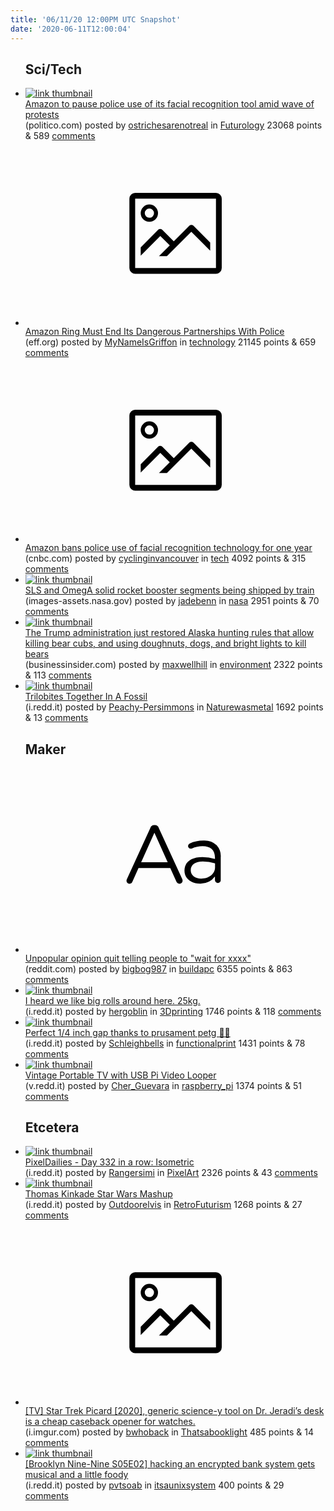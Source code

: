 ```yaml
---
title: '06/11/20 12:00PM UTC Snapshot'
date: '2020-06-11T12:00:04'
---
```

<ul>
<h2>Sci/Tech</h2>

<li><a href='https://www.politico.com/news/2020/06/10/amazon-facial-recognition-police-311930'><img src='https://b.thumbs.redditmedia.com/fJV0FE8Ezfjin7iBpFsXziwCZXYAxHM8ROCDHeSjIhI.jpg' alt='link thumbnail'></a><div><div class='linkTitle'><a href='https://www.politico.com/news/2020/06/10/amazon-facial-recognition-police-311930'>Amazon to pause police use of its facial recognition tool amid wave of protests</a></div>(politico.com) posted by <a href='https://www.reddit.com/user/ostrichesarenotreal'>ostrichesarenotreal</a> in <a href='https://www.reddit.com/r/Futurology'>Futurology</a> 23068 points & 589 <a href='https://www.reddit.com/r/Futurology/comments/h0lws6/amazon_to_pause_police_use_of_its_facial/'>comments</a></div></li>

<li><a href='https://www.eff.org/deeplinks/2020/06/amazon-ring-must-end-its-dangerous-partnerships-police'><svg version='1.1' viewBox='-34 -14 104 64' preserveAspectRatio='xMidYMid meet' xmlns='http://www.w3.org/2000/svg' xmlns:xlink='http://www.w3.org/1999/xlink'>
    <title>link thumbnail</title>
    <path d='M32,4H4A2,2,0,0,0,2,6V30a2,2,0,0,0,2,2H32a2,2,0,0,0,2-2V6A2,2,0,0,0,32,4ZM4,30V6H32V30Z'></path>
    <path d='M8.92,14a3,3,0,1,0-3-3A3,3,0,0,0,8.92,14Zm0-4.6A1.6,1.6,0,1,1,7.33,11,1.6,1.6,0,0,1,8.92,9.41Z'></path>
    <path d='M22.78,15.37l-5.4,5.4-4-4a1,1,0,0,0-1.41,0L5.92,22.9v2.83l6.79-6.79L16,22.18l-3.75,3.75H15l8.45-8.45L30,24V21.18l-5.81-5.81A1,1,0,0,0,22.78,15.37Z'></path>
    </svg></a><div><div class='linkTitle'><a href='https://www.eff.org/deeplinks/2020/06/amazon-ring-must-end-its-dangerous-partnerships-police'>Amazon Ring Must End Its Dangerous Partnerships With Police</a></div>(eff.org) posted by <a href='https://www.reddit.com/user/MyNameIsGriffon'>MyNameIsGriffon</a> in <a href='https://www.reddit.com/r/technology'>technology</a> 21145 points & 659 <a href='https://www.reddit.com/r/technology/comments/h0mkp4/amazon_ring_must_end_its_dangerous_partnerships/'>comments</a></div></li>

<li><a href='https://www.cnbc.com/2020/06/10/amazon-bans-police-use-of-facial-recognition-technology-for-one-year.html'><svg version='1.1' viewBox='-34 -14 104 64' preserveAspectRatio='xMidYMid meet' xmlns='http://www.w3.org/2000/svg' xmlns:xlink='http://www.w3.org/1999/xlink'>
    <title>link thumbnail</title>
    <path d='M32,4H4A2,2,0,0,0,2,6V30a2,2,0,0,0,2,2H32a2,2,0,0,0,2-2V6A2,2,0,0,0,32,4ZM4,30V6H32V30Z'></path>
    <path d='M8.92,14a3,3,0,1,0-3-3A3,3,0,0,0,8.92,14Zm0-4.6A1.6,1.6,0,1,1,7.33,11,1.6,1.6,0,0,1,8.92,9.41Z'></path>
    <path d='M22.78,15.37l-5.4,5.4-4-4a1,1,0,0,0-1.41,0L5.92,22.9v2.83l6.79-6.79L16,22.18l-3.75,3.75H15l8.45-8.45L30,24V21.18l-5.81-5.81A1,1,0,0,0,22.78,15.37Z'></path>
    </svg></a><div><div class='linkTitle'><a href='https://www.cnbc.com/2020/06/10/amazon-bans-police-use-of-facial-recognition-technology-for-one-year.html'>Amazon bans police use of facial recognition technology for one year</a></div>(cnbc.com) posted by <a href='https://www.reddit.com/user/cyclinginvancouver'>cyclinginvancouver</a> in <a href='https://www.reddit.com/r/tech'>tech</a> 4092 points & 315 <a href='https://www.reddit.com/r/tech/comments/h0kz76/amazon_bans_police_use_of_facial_recognition/'>comments</a></div></li>

<li><a href='https://images-assets.nasa.gov/image/KSC-20200605-PH-NRG01_0016/KSC-20200605-PH-NRG01_0016~orig.jpg'><img src='https://b.thumbs.redditmedia.com/9tUHo4RFj2WXF-_zK-CURfs7vkBSWrHXYBKtoY368qE.jpg' alt='link thumbnail'></a><div><div class='linkTitle'><a href='https://images-assets.nasa.gov/image/KSC-20200605-PH-NRG01_0016/KSC-20200605-PH-NRG01_0016~orig.jpg'>SLS and OmegA solid rocket booster segments being shipped by train</a></div>(images-assets.nasa.gov) posted by <a href='https://www.reddit.com/user/jadebenn'>jadebenn</a> in <a href='https://www.reddit.com/r/nasa'>nasa</a> 2951 points & 70 <a href='https://www.reddit.com/r/nasa/comments/h0fklv/sls_and_omega_solid_rocket_booster_segments_being/'>comments</a></div></li>

<li><a href='https://www.businessinsider.com/trump-administration-ends-ban-on-killing-alaska-bear-cubs-2020-6'><img src='https://b.thumbs.redditmedia.com/lZuUJepsm11Yn_2rN8qlKCS8HwAuijnOWqhwOVp1xZE.jpg' alt='link thumbnail'></a><div><div class='linkTitle'><a href='https://www.businessinsider.com/trump-administration-ends-ban-on-killing-alaska-bear-cubs-2020-6'>The Trump administration just restored Alaska hunting rules that allow killing bear cubs, and using doughnuts, dogs, and bright lights to kill bears</a></div>(businessinsider.com) posted by <a href='https://www.reddit.com/user/maxwellhill'>maxwellhill</a> in <a href='https://www.reddit.com/r/environment'>environment</a> 2322 points & 113 <a href='https://www.reddit.com/r/environment/comments/h0btv0/the_trump_administration_just_restored_alaska/'>comments</a></div></li>

<li><a href='https://i.redd.it/02yxpr8op5451.jpg'><img src='https://b.thumbs.redditmedia.com/TAf0w-I1Lx-pqWvlYq-5rB-n5jT0SWiRK7dgNuDVFUI.jpg' alt='link thumbnail'></a><div><div class='linkTitle'><a href='https://i.redd.it/02yxpr8op5451.jpg'>Trilobites Together In A Fossil</a></div>(i.redd.it) posted by <a href='https://www.reddit.com/user/Peachy-Persimmons'>Peachy-Persimmons</a> in <a href='https://www.reddit.com/r/Naturewasmetal'>Naturewasmetal</a> 1692 points & 13 <a href='https://www.reddit.com/r/Naturewasmetal/comments/h0lkse/trilobites_together_in_a_fossil/'>comments</a></div></li>

<h2>Maker</h2>

<li><a href='https://www.reddit.com/r/buildapc/comments/h0bbr1/unpopular_opinion_quit_telling_people_to_wait_for/'><svg version='1.1' viewBox='-34 -12 104 64' preserveAspectRatio='xMidYMid slice' xmlns='http://www.w3.org/2000/svg' xmlns:xlink='http://www.w3.org/1999/xlink'>
    <title>text link thumbnail</title>
    <path d='M12.19,8.84a1.45,1.45,0,0,0-1.4-1h-.12a1.46,1.46,0,0,0-1.42,1L1.14,26.56a1.29,1.29,0,0,0-.14.59,1,1,0,0,0,1,1,1.12,1.12,0,0,0,1.08-.77l2.08-4.65h11l2.08,4.59a1.24,1.24,0,0,0,1.12.83,1.08,1.08,0,0,0,1.08-1.08,1.64,1.64,0,0,0-.14-.57ZM6.08,20.71l4.59-10.22,4.6,10.22Z'>
    </path>
    <path d='M32.24,14.78A6.35,6.35,0,0,0,27.6,13.2a11.36,11.36,0,0,0-4.7,1,1,1,0,0,0-.58.89,1,1,0,0,0,.94.92,1.23,1.23,0,0,0,.39-.08,8.87,8.87,0,0,1,3.72-.81c2.7,0,4.28,1.33,4.28,3.92v.5a15.29,15.29,0,0,0-4.42-.61c-3.64,0-6.14,1.61-6.14,4.64v.05c0,2.95,2.7,4.48,5.37,4.48a6.29,6.29,0,0,0,5.19-2.48V26.9a1,1,0,0,0,1,1,1,1,0,0,0,1-1.06V19A5.71,5.71,0,0,0,32.24,14.78Zm-.56,7.7c0,2.28-2.17,3.89-4.81,3.89-1.94,0-3.61-1.06-3.61-2.86v-.06c0-1.8,1.5-3,4.2-3a15.2,15.2,0,0,1,4.22.61Z'>
    </path>
    </svg></a><div><div class='linkTitle'><a href='https://www.reddit.com/r/buildapc/comments/h0bbr1/unpopular_opinion_quit_telling_people_to_wait_for/'>Unpopular opinion quit telling people to "wait for xxxx"</a></div>(reddit.com) posted by <a href='https://www.reddit.com/user/bigbog987'>bigbog987</a> in <a href='https://www.reddit.com/r/buildapc'>buildapc</a> 6355 points & 863 <a href='https://www.reddit.com/r/buildapc/comments/h0bbr1/unpopular_opinion_quit_telling_people_to_wait_for/'>comments</a></div></li>

<li><a href='https://i.redd.it/pus6keg026451.jpg'><img src='https://b.thumbs.redditmedia.com/5b1mahI8cxu2YUSWxt2bArjZH0dBgefsm__sg892uxw.jpg' alt='link thumbnail'></a><div><div class='linkTitle'><a href='https://i.redd.it/pus6keg026451.jpg'>I heard we like big rolls around here. 25kg.</a></div>(i.redd.it) posted by <a href='https://www.reddit.com/user/hergoblin'>hergoblin</a> in <a href='https://www.reddit.com/r/3Dprinting'>3Dprinting</a> 1746 points & 118 <a href='https://www.reddit.com/r/3Dprinting/comments/h0mxsy/i_heard_we_like_big_rolls_around_here_25kg/'>comments</a></div></li>

<li><a href='https://i.redd.it/pia6n7bd86451.jpg'><img src='https://b.thumbs.redditmedia.com/n7919HgdJN1IBPXYHsTUkB6XEAmfHSzKe3mpLHcetSk.jpg' alt='link thumbnail'></a><div><div class='linkTitle'><a href='https://i.redd.it/pia6n7bd86451.jpg'>Perfect 1/4 inch gap thanks to prusament petg 👌🏼</a></div>(i.redd.it) posted by <a href='https://www.reddit.com/user/Schleighbells'>Schleighbells</a> in <a href='https://www.reddit.com/r/functionalprint'>functionalprint</a> 1431 points & 78 <a href='https://www.reddit.com/r/functionalprint/comments/h0nmhs/perfect_14_inch_gap_thanks_to_prusament_petg/'>comments</a></div></li>

<li><a href='https://v.redd.it/p8veincpt3451'><img src='https://b.thumbs.redditmedia.com/OyPK5Gof962Fo7k3kWUA9f6Xv_T8x-chqX0mwZ32R4s.jpg' alt='link thumbnail'></a><div><div class='linkTitle'><a href='https://v.redd.it/p8veincpt3451'>Vintage Portable TV with USB Pi Video Looper</a></div>(v.redd.it) posted by <a href='https://www.reddit.com/user/Cher_Guevara'>Cher_Guevara</a> in <a href='https://www.reddit.com/r/raspberry_pi'>raspberry_pi</a> 1374 points & 51 <a href='https://www.reddit.com/r/raspberry_pi/comments/h0fxqx/vintage_portable_tv_with_usb_pi_video_looper/'>comments</a></div></li>

<h2>Etcetera</h2>

<li><a href='https://i.redd.it/8ksob20ta5451.png'><img src='https://a.thumbs.redditmedia.com/m2ooEQ5qDiCn2VhtVzLGQYggyiN__EU966UBvBdT344.jpg' alt='link thumbnail'></a><div><div class='linkTitle'><a href='https://i.redd.it/8ksob20ta5451.png'>PixelDailies - Day 332 in a row: Isometric</a></div>(i.redd.it) posted by <a href='https://www.reddit.com/user/Rangersimi'>Rangersimi</a> in <a href='https://www.reddit.com/r/PixelArt'>PixelArt</a> 2326 points & 43 <a href='https://www.reddit.com/r/PixelArt/comments/h0juu4/pixeldailies_day_332_in_a_row_isometric/'>comments</a></div></li>

<li><a href='https://i.redd.it/to9gfqs2l6451.jpg'><img src='https://b.thumbs.redditmedia.com/RWt7tIlYsyqLD6tYYHElypGv0NUY_6luExc6KAOdURc.jpg' alt='link thumbnail'></a><div><div class='linkTitle'><a href='https://i.redd.it/to9gfqs2l6451.jpg'>Thomas Kinkade Star Wars Mashup</a></div>(i.redd.it) posted by <a href='https://www.reddit.com/user/Outdoorelvis'>Outdoorelvis</a> in <a href='https://www.reddit.com/r/RetroFuturism'>RetroFuturism</a> 1268 points & 27 <a href='https://www.reddit.com/r/RetroFuturism/comments/h0ox7h/thomas_kinkade_star_wars_mashup/'>comments</a></div></li>

<li><a href='https://i.imgur.com/H5Igtar.jpg'><svg version='1.1' viewBox='-34 -14 104 64' preserveAspectRatio='xMidYMid meet' xmlns='http://www.w3.org/2000/svg' xmlns:xlink='http://www.w3.org/1999/xlink'>
    <title>link thumbnail</title>
    <path d='M32,4H4A2,2,0,0,0,2,6V30a2,2,0,0,0,2,2H32a2,2,0,0,0,2-2V6A2,2,0,0,0,32,4ZM4,30V6H32V30Z'></path>
    <path d='M8.92,14a3,3,0,1,0-3-3A3,3,0,0,0,8.92,14Zm0-4.6A1.6,1.6,0,1,1,7.33,11,1.6,1.6,0,0,1,8.92,9.41Z'></path>
    <path d='M22.78,15.37l-5.4,5.4-4-4a1,1,0,0,0-1.41,0L5.92,22.9v2.83l6.79-6.79L16,22.18l-3.75,3.75H15l8.45-8.45L30,24V21.18l-5.81-5.81A1,1,0,0,0,22.78,15.37Z'></path>
    </svg></a><div><div class='linkTitle'><a href='https://i.imgur.com/H5Igtar.jpg'>[TV] Star Trek Picard [2020], generic science-y tool on Dr. Jeradi’s desk is a cheap caseback opener for watches.</a></div>(i.imgur.com) posted by <a href='https://www.reddit.com/user/bwhoback'>bwhoback</a> in <a href='https://www.reddit.com/r/Thatsabooklight'>Thatsabooklight</a> 485 points & 14 <a href='https://www.reddit.com/r/Thatsabooklight/comments/h0oz8z/tv_star_trek_picard_2020_generic_sciencey_tool_on/'>comments</a></div></li>

<li><a href='https://i.redd.it/coct1vkez6451.png'><img src='https://b.thumbs.redditmedia.com/Q2zdElWN8GczsqQWQn9IdIh_ypIgi4hycxV_E5RRSsQ.jpg' alt='link thumbnail'></a><div><div class='linkTitle'><a href='https://i.redd.it/coct1vkez6451.png'>[Brooklyn Nine-Nine S05E02] hacking an encrypted bank system gets musical and a little foody</a></div>(i.redd.it) posted by <a href='https://www.reddit.com/user/pvtsoab'>pvtsoab</a> in <a href='https://www.reddit.com/r/itsaunixsystem'>itsaunixsystem</a> 400 points & 29 <a href='https://www.reddit.com/r/itsaunixsystem/comments/h0q9vq/brooklyn_ninenine_s05e02_hacking_an_encrypted/'>comments</a></div></li>

</ul>
